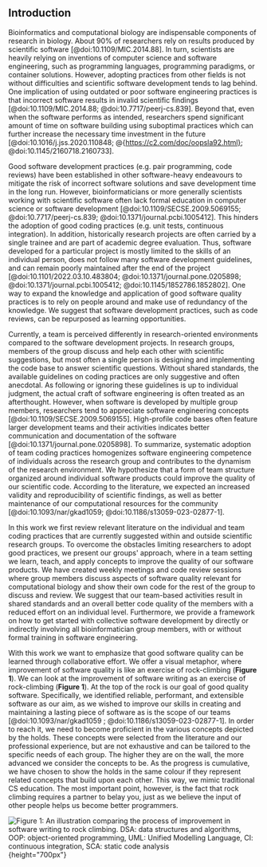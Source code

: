 ## Introduction ##

Bioinformatics and computational biology are indispensable components of research in biology.
About 90% of researchers rely on results produced by scientific software [@doi:10.1109/MIC.2014.88].
In turn, scientists are heavily relying on inventions of computer science and software engineering, such as programming languages, programming paradigms, or container solutions.
However, adopting practices from other fields is not without difficulties and scientific software development tends to lag behind.
One implication of using outdated or poor software engineering practices is that incorrect software results in invalid scientific findings [@doi:10.1109/MIC.2014.88; @doi:10.7717/peerj-cs.839].
Beyond that, even when the software performs as intended, researchers spend significant amount of time on software building using suboptimal practices which can further increase the necessary time investment in the future [@doi:10.1016/j.jss.2020.110848; @{https://c2.com/doc/oopsla92.html}; @doi:10.1145/2160718.2160733].

Good software development practices (e.g. pair programming, code reviews) have been established in other software-heavy endeavours to mitigate the risk of incorrect software solutions and save development time in the long run.
However, bioinformaticians or more generally scientists working with scientific software often lack formal education in computer science or software development [@doi:10.1109/SECSE.2009.5069155; @doi:10.7717/peerj-cs.839; @doi:10.1371/journal.pcbi.1005412].
This hinders the adoption of good coding practices (e.g. unit tests, continuous integration).
In addition, historically research projects are often carried by a single trainee and are part of academic degree evaluation.
Thus, software developed for a particular project is mostly limited to the skills of an individual person, does not follow many software development guidelines, and can remain poorly maintained after the end of the project [@doi:10.1101/2022.03.10.483804; @doi:10.1371/journal.pone.0205898; @doi:10.1371/journal.pcbi.1005412; @doi:10.1145/1852786.1852802].
One way to expand the knowledge and application of good software quality practices is to rely on people around and make use of redundancy of the knowledge.
We suggest that software development practices, such as code reviews, can be repurposed as learning opportunities.

Currently, a team is perceived differently in research-oriented environments compared to the software development projects.
In research groups, members of the group discuss and help each other with scientific suggestions, but most often a single person is designing and implementing the code base to answer scientific questions.
Without shared standards, the available guidelines on coding practices are only suggestive and often anecdotal.
As following or ignoring these guidelines is up to individual judgment, the actual craft of software engineering is often treated as an afterthought.
However, when software is developed by multiple group members, researchers tend to appreciate software engineering concepts [@doi:10.1109/SECSE.2009.5069155].
High-profile code bases often feature larger development teams and their activities indicates better communication and documentation of the software [@doi:10.1371/journal.pone.0205898].
To summarize, systematic adoption of team coding practices homogenizes software engineering competence of individuals across the research group and contributes to the dynamism of the research environment.
We hypothesize that a form of team structure organized around individual software products could improve the quality of our scientific code.
According to the literature, we expected an increased validity and reproducibility of scientific findings, as well as better maintenance of our computational resources for the community [@doi:10.1093/nar/gkad1059; @doi:10.1186/s13059-023-02877-1].

In this work we first review relevant literature on the individual and team coding practices that are currently suggested within and outside scientific research groups.
To overcome the obstacles limiting researchers to adopt good practices, we present our groups' approach, where in a team setting we learn, teach, and apply concepts to improve the quality of our software products.
We have created weekly meetings and code review sessions where group members discuss aspects of software quality relevant for computational biology and show their own code for the rest of the group to discuss and review.
We suggest that our team-based activities result in shared standards and an overall better code quality of the members with a reduced effort on an individual level.
Furthermore, we provide a framework on how to get started with collective software development by directly or indirectly involving all bioinformatician group members, with or without formal training in software engineering.

With this work we want to emphasize that good software quality can be learned through collaborative effort.
We offer a visual metaphor, where improvement of software quality is like an exercise of rock-climbing (**Figure 1**).
We can look at the improvement of software writing as an exercise of rock-climbing (**Figure 1**).
At the top of the rock is our goal of good quality software.
Specifically, we identified reliable, performant, and extensible software as our aim, as we wished to improve our skills in creating and maintaining a lasting piece of software as is the scope of our teams [@doi:10.1093/nar/gkad1059 ; @doi:10.1186/s13059-023-02877-1].
In order to reach it, we need to become proficient in the various concepts depicted by the holds.
These concepts were selected from the literature and our professional experience, but are not exhaustive and can be tailored to the specific needs of each group.
The higher they are on the wall, the more advanced we consider the concepts to be.
As the progress is cumulative, we have chosen to show the holds in the same colour if they represent related concepts that build upon each other.
This way, we mimic traditional CS education.
The most important point, however, is the fact that rock climbing requires a partner to belay you, just as we believe the input of other people helps us become better programmers.

![***Figure 1:*** **An illustration comparing the process of improvement in software writing to rock climbing.**
DSA: data structures and algorithms, OOP: object-oriented programming, UML: Unified Modelling Language, CI: continuous integration, SCA: static code analysis](content/images/wall_climbing.png "Wall climbing"){height="700px"}
